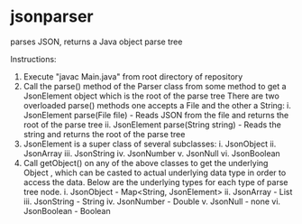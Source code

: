 # jsonparser
parses JSON, returns a Java object parse tree

Instructions:
1. Execute "javac Main.java" from root directory of repository
2. Call the parse() method of the Parser class from some method to get a JsonElement object which is the root of the parse tree
    There are two overloaded parse() methods one accepts a File and the other a String:
      i. JsonElement parse(File file) - Reads JSON from the file and returns the root of the parse tree
      ii. JsonElement parse(String string) - Reads the string and returns the root of the parse tree 
3. JsonElement is a super class of several subclasses:
  i. JsonObject
  ii. JsonArray
  iii. JsonString
  iv. JsonNumber
  v. JsonNull
  vi. JsonBoolean
4. Call getObject() on any of the above classes to get the underlying Object
, which can be casted to actual underlying data type in order to access the data.
Below are the underlying types for each type of parse tree node.
  i. JsonObject - Map<String, JsonElement>
  ii. JsonArray - List<JsonElement>
  iii. JsonString - String
  iv. JsonNumber - Double
  v. JsonNull - none
  vi. JsonBoolean - Boolean
